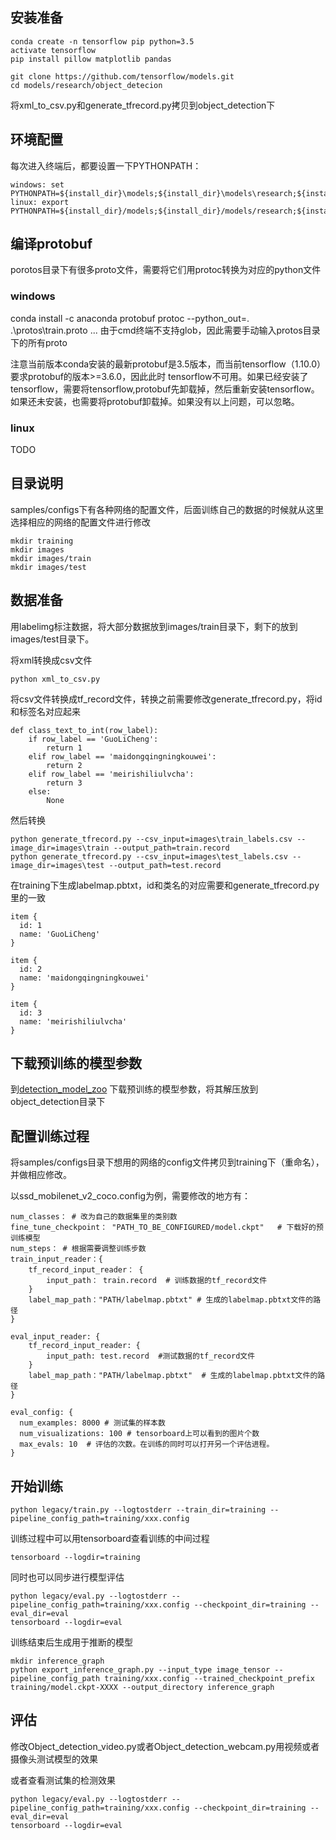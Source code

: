 安装准备
--------

```
conda create -n tensorflow pip python=3.5
activate tensorflow
pip install pillow matplotlib pandas

git clone https://github.com/tensorflow/models.git
cd models/research/object_detecion
```
将xml_to_csv.py和generate_tfrecord.py拷贝到object_detection下

## 环境配置

每次进入终端后，都要设置一下PYTHONPATH：

```
windows: set PYTHONPATH=${install_dir}\models;${install_dir}\models\research;${install_dir}\models\research\slim
linux: export PYTHONPATH=${install_dir}/models;${install_dir}/models/research;${install_dir}/models/research/slim
```

## 编译protobuf

porotos目录下有很多proto文件，需要将它们用protoc转换为对应的python文件

### windows
conda install -c anaconda protobuf
protoc --python_out=. .\protos\train.proto ...
由于cmd终端不支持glob，因此需要手动输入protos目录下的所有proto

注意当前版本conda安装的最新protobuf是3.5版本，而当前tensorflow（1.10.0）要求protobuf的版本>=3.6.0，因此此时
tensorflow不可用。如果已经安装了tensorflow，需要将tensorflow,protobuf先卸载掉，然后重新安装tensorflow。
如果还未安装，也需要将protobuf卸载掉。如果没有以上问题，可以忽略。

### linux

TODO

目录说明
---------

samples/configs下有各种网络的配置文件，后面训练自己的数据的时候就从这里选择相应的网络的配置文件进行修改
```
mkdir training
mkdir images
mkdir images/train
mkdir images/test
```
数据准备
--------

用labelimg标注数据，将大部分数据放到images/train目录下，剩下的放到images/test目录下。

将xml转换成csv文件
```
python xml_to_csv.py
```

将csv文件转换成tf_record文件，转换之前需要修改generate_tfrecord.py，将id和标签名对应起来
```
def class_text_to_int(row_label):
    if row_label == 'GuoLiCheng':
        return 1
    elif row_label == 'maidongqingningkouwei':
        return 2
    elif row_label == 'meirishiliulvcha':
        return 3
    else:
        None
```
然后转换
```
python generate_tfrecord.py --csv_input=images\train_labels.csv --image_dir=images\train --output_path=train.record
python generate_tfrecord.py --csv_input=images\test_labels.csv --image_dir=images\test --output_path=test.record
```

在training下生成labelmap.pbtxt，id和类名的对应需要和generate_tfrecord.py里的一致
```
item {
  id: 1
  name: 'GuoLiCheng'
}

item {
  id: 2
  name: 'maidongqingningkouwei'
}

item {
  id: 3
  name: 'meirishiliulvcha'
}
```

## 下载预训练的模型参数

到[detection_model_zoo](https://github.com/tensorflow/models/blob/master/research/object_detection/g3doc/detection_model_zoo.md)
下载预训练的模型参数，将其解压放到object_detection目录下


配置训练过程
------------

将samples/configs目录下想用的网络的config文件拷贝到training下（重命名），并做相应修改。

以ssd_mobilenet_v2_coco.config为例，需要修改的地方有：
```
num_classes： # 改为自己的数据集里的类别数
fine_tune_checkpoint： "PATH_TO_BE_CONFIGURED/model.ckpt"   # 下载好的预训练模型
num_steps： # 根据需要调整训练步数
train_input_reader：{
	tf_record_input_reader： {
		input_path： train.record  # 训练数据的tf_record文件
	}
	label_map_path："PATH/labelmap.pbtxt" # 生成的labelmap.pbtxt文件的路径
}

eval_input_reader: {
	tf_record_input_reader: {
		input_path: test.record  #测试数据的tf_record文件
	}
	label_map_path："PATH/labelmap.pbtxt"  # 生成的labelmap.pbtxt文件的路径
}

eval_config: {
  num_examples: 8000 # 测试集的样本数
  num_visualizations: 100 # tensorboard上可以看到的图片个数
  max_evals: 10  # 评估的次数。在训练的同时可以打开另一个评估进程。
}
```

开始训练
---------
```
python legacy/train.py --logtostderr --train_dir=training --pipeline_config_path=training/xxx.config
```
训练过程中可以用tensorboard查看训练的中间过程
```
tensorboard --logdir=training
```

同时也可以同步进行模型评估
```
python legacy/eval.py --logtostderr --pipeline_config_path=training/xxx.config --checkpoint_dir=training --eval_dir=eval
tensorboard --logdir=eval
```

训练结束后生成用于推断的模型
```
mkdir inference_graph
python export_inference_graph.py --input_type image_tensor --pipeline_config_path training/xxx.config --trained_checkpoint_prefix training/model.ckpt-XXXX --output_directory inference_graph
```

评估
------

修改Object_detection_video.py或者Object_detection_webcam.py用视频或者摄像头测试模型的效果

或者查看测试集的检测效果
```
python legacy/eval.py --logtostderr --pipeline_config_path=training/xxx.config --checkpoint_dir=training --eval_dir=eval
tensorboard --logdir=eval
```
